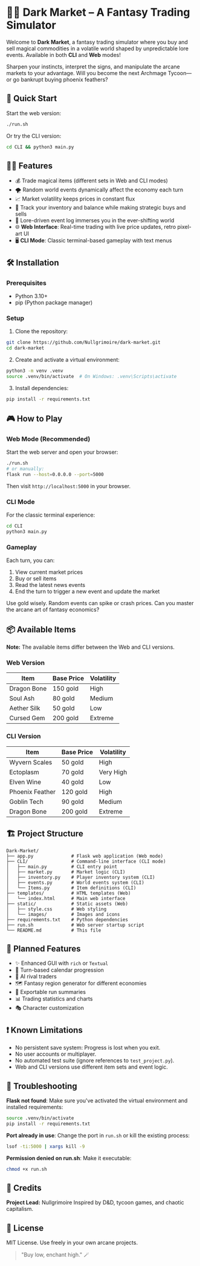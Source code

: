 # 🧛‍♂️ Dark Market – A Fantasy Trading Simulator

Welcome to **Dark Market**, a fantasy trading simulator where you buy and sell magical commodities in a volatile world shaped by unpredictable lore events. Available in both **CLI** and **Web** modes!

Sharpen your instincts, interpret the signs, and manipulate the arcane markets to your advantage. Will you become the next Archmage Tycoon—or go bankrupt buying phoenix feathers?

## 🚀 Quick Start

Start the web version:
```bash
./run.sh
```

Or try the CLI version:
```bash
cd CLI && python3 main.py
```

## 🧙‍♂️ Features

- 💰 Trade magical items (different sets in Web and CLI modes)
- 🌪️ Random world events dynamically affect the economy each turn
- 📈 Market volatility keeps prices in constant flux
- 🧾 Track your inventory and balance while making strategic buys and sells
- 📜 Lore-driven event log immerses you in the ever-shifting world
- 🌐 **Web Interface**: Real-time trading with live price updates, retro pixel-art UI
- 🖥️ **CLI Mode**: Classic terminal-based gameplay with text menus

## 🛠️ Installation

### Prerequisites
- Python 3.10+
- pip (Python package manager)

### Setup
1. Clone the repository:
```bash
git clone https://github.com/Nullgrimoire/dark-market.git
cd dark-market
```

2. Create and activate a virtual environment:
```bash
python3 -m venv .venv
source .venv/bin/activate  # On Windows: .venv\Scripts\activate
```

3. Install dependencies:
```bash
pip install -r requirements.txt
```

## 🎮 How to Play

### Web Mode (Recommended)
Start the web server and open your browser:
```bash
./run.sh
# or manually:
flask run --host=0.0.0.0 --port=5000
```

Then visit `http://localhost:5000` in your browser.

### CLI Mode
For the classic terminal experience:
```bash
cd CLI
python3 main.py
```

### Gameplay
Each turn, you can:
1. View current market prices
2. Buy or sell items
3. Read the latest news events
4. End the turn to trigger a new event and update the market

Use gold wisely. Random events can spike or crash prices. Can you master the arcane art of fantasy economics?

## 📦 Available Items

**Note:** The available items differ between the Web and CLI versions.

### Web Version
| Item         | Base Price | Volatility |
|--------------|------------|------------|
| Dragon Bone  | 150 gold   | High       |
| Soul Ash     | 80 gold    | Medium     |
| Aether Silk  | 50 gold    | Low        |
| Cursed Gem   | 200 gold   | Extreme    |

### CLI Version
| Item            | Base Price | Volatility |
|-----------------|------------|------------|
| Wyvern Scales   | 50 gold    | High       |
| Ectoplasm       | 70 gold    | Very High  |
| Elven Wine      | 40 gold    | Low        |
| Phoenix Feather | 120 gold   | High       |
| Goblin Tech     | 90 gold    | Medium     |
| Dragon Bone     | 200 gold   | Extreme    |

## 🏗️ Project Structure

```
Dark-Market/
├── app.py              # Flask web application (Web mode)
├── CLI/                # Command-line interface (CLI mode)
│   ├── main.py         # CLI entry point
│   ├── market.py       # Market logic (CLI)
│   ├── inventory.py    # Player inventory system (CLI)
│   ├── events.py       # World events system (CLI)
│   └── Items.py        # Item definitions (CLI)
├── templates/          # HTML templates (Web)
│   └── index.html      # Main web interface
├── static/             # Static assets (Web)
│   ├── style.css       # Web styling
│   └── images/         # Images and icons
├── requirements.txt    # Python dependencies
├── run.sh              # Web server startup script
└── README.md           # This file
```

## 🔮 Planned Features

- ✨ Enhanced GUI with `rich` or `Textual`
- 📅 Turn-based calendar progression
- 🧠 AI rival traders
- 🗺️ Fantasy region generator for different economies
- 🧾 Exportable run summaries
- 📊 Trading statistics and charts
- 🎭 Character customization

## ❗ Known Limitations

- No persistent save system: Progress is lost when you exit.
- No user accounts or multiplayer.
- No automated test suite (ignore references to `test_project.py`).
- Web and CLI versions use different item sets and event logic.

## 🐛 Troubleshooting

**Flask not found**: Make sure you've activated the virtual environment and installed requirements:
```bash
source .venv/bin/activate
pip install -r requirements.txt
```

**Port already in use**: Change the port in `run.sh` or kill the existing process:
```bash
lsof -ti:5000 | xargs kill -9
```

**Permission denied on run.sh**: Make it executable:
```bash
chmod +x run.sh
```

## 👑 Credits

**Project Lead:** Nullgrimoire
Inspired by D&D, tycoon games, and chaotic capitalism.

## 📜 License

MIT License. Use freely in your own arcane projects.

> "Buy low, enchant high." 🪄
